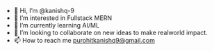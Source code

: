 - 👋 Hi, I’m @kanishq-9
- 👀 I’m interested in Fullstack MERN
- 🌱 I’m currently learning AI/ML
- 💞️ I’m looking to collaborate on new ideas to make realworld impact.
- 📫 How to reach me purohitkanishq9@gmail.com

<!---
kanishq-9/kanishq-9 is a ✨ special ✨ repository because its `README.md` (this file) appears on your GitHub profile.
You can click the Preview link to take a look at your changes.
--->
